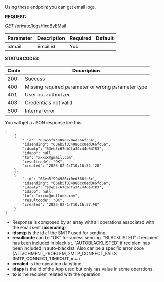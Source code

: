 

Using these endpoint you can get email logs.

<!-- tabs:start -->


<!-- tab:Get logs by email -->


**REQUEST:** 

*GET* /private/logs/findByEMail

|Parameter|Description|Required| Default |
|---------|-----------|--------|---------|
|idmail | Email id | Yes |  |

**STATUS CODES:**

|Code|Description|
|----|-------|
|200 | Success |
|400 | Missing required parameter or wrong parameter type |
|401 | User not authorized |
|403 | Credentials not valid |
|500 | Internal error|




You will get a JSON response like this:

```
[
    {
        "_id": "63eb5f944986cc0ed366fc5b",
        "idsending": "63eb5f324986cc0ed366fc5a",
        "idsmtp": "63eb5c67db7fa34c44d64783",
        "idapp": null,
        "to": "xxxxx@gmail.com",
        "resultcode": "OK",
        "created": "2023-02-14T10:16:52.128"
    },
    {
        "_id": "63eb5f994986cc0ed366fc5c",
        "idsending": "63eb5f324986cc0ed366fc5a",
        "idsmtp": "63eb5c67db7fa34c44d64783",
        "idapp": null,
        "to": "xxxxx@outlook.com",
        "resultcode": "OK",
        "created": "2023-02-14T10:16:57.98"
    }
]
```

- Response is composed by an array with all operations associated with the email sent (**idsending**)
- **idsmtp** is the id of the SMTP used for sending.
- **resultcode** can be "OK" for sucess sending. "BLACKLISTED" if recipient has been included in blacklsit. "AUTOBLACKLISTED" if recipient has been included in auto-blacklist. Also can be a specific error code (ATTACHMENT_PROBLEM, SMTP_CONNECT_FAILS, SMTP_CONNECT_TIMEOUT, etc.)
- **created** is the operation date/time.
- **idapp** is the id of the App used but only has value in some operations.
- **to** is the recipient related with the operation.


<!-- tabs:end -->

